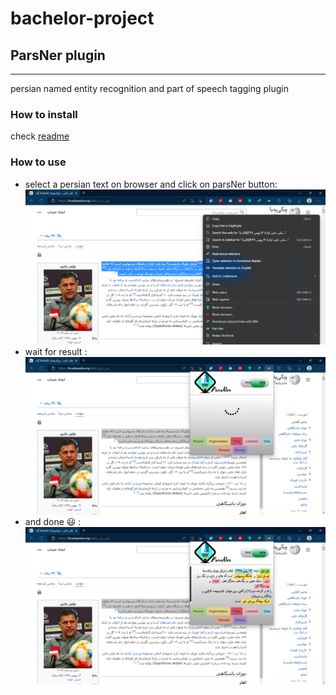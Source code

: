 # bachelor-project

<h2> ParsNer plugin</h2>
<hr/>
persian named entity recognition and part of speech tagging plugin

<h3> How to install</h3>

check [readme](https://github.com/hamedkhaledi/bachelor-project/tree/master/src/plugin/readme.md)

<h3> How to use</h3>

* select a persian text on browser and click on parsNer button:
  ![first image](assets/1.png "1.png")
* wait for result :
  ![first image](assets/2.png "2.png")
* and done :smiley: :
  ![first image](assets/3.png "3.png")